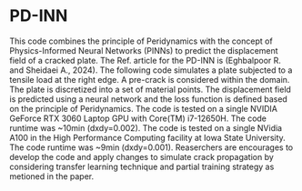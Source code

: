 # PD-INN

This code combines the principle of Peridynamics with the concept of Physics-Informed Neural Networks (PINNs) to
predict the displacement field of a cracked plate.
The Ref. article for the PD-INN is (Eghbalpoor R. and Sheidaei A., 2024).
The following code simulates a plate subjected to a tensile load at the right edge. A pre-crack is considered within the domain.
The plate is discretized into a set of material points. The displacement field is predicted using a neural network and the loss function
is defined based on the principle of Peridynamics.
The code is tested on a single NVIDIA GeForce RTX 3060 Laptop GPU with Core(TM) i7-12650H. The code runtime was ~10min (dxdy=0.002).
The code is tested on a single NVidia A100 in the High Performance Computing facility at Iowa State University. The code runtime was ~9min (dxdy=0.001).
Reaserchers are encourages to develop the code and apply changes to simulate crack propagation by considering transfer learning technique and
partial training strategy as metioned in the paper.
